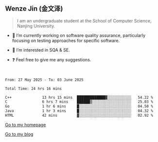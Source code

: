## Wenze Jin (金文泽)

> I am an undergraduate student at the School of Computer Science, Nanjing University.

- 🔭 I’m currently working on software quality assurance, particularly focusing on testing approaches for specific software.
  
- 🌱 I’m interested in SQA & SE.
  
- ❓ Feel free to give me any suggestions.  

<br>  

<!--START_SECTION:waka-->

```txt
From: 27 May 2025 - To: 03 June 2025

Total Time: 24 hrs 16 mins

C++              13 hrs 15 mins  █████████████▓░░░░░░░░░░░   54.22 %
C                6 hrs 7 mins    ██████▒░░░░░░░░░░░░░░░░░░   25.03 %
Go               1 hr 6 mins     █░░░░░░░░░░░░░░░░░░░░░░░░   04.50 %
Java             1 hr 3 mins     █░░░░░░░░░░░░░░░░░░░░░░░░   04.32 %
HTML             42 mins         ▓░░░░░░░░░░░░░░░░░░░░░░░░   02.92 %
```

<!--END_SECTION:waka-->

[Go to my homepage](https://wenzejin.github.io)

[Go to my blog](https://wenzejin.notion.site/Wenze-Jin-s-Blog-1635e9fa7b6d80b3adcedfacc74aa717?pvs=4)
